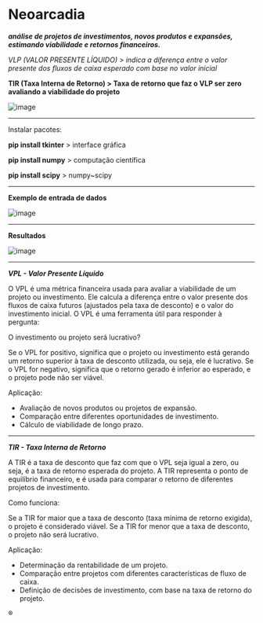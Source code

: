 # Neoarcadia


***análise de projetos de investimentos, novos produtos e expansões, estimando viabilidade e retornos financeiros.***

*VLP (VALOR PRESENTE LÍQUIDO) > indica a diferença entre o valor presente dos fluxos de caixa esperado com base no valor inicial*

****TIR (Taxa Interna de Retorno) > Taxa de retorno que faz o VLP ser zero avaliando a viabilidade do projeto****


![image](https://github.com/user-attachments/assets/5a11b21b-6ada-4c58-8556-d0d57c1eeaea)


----------------------------------------------------------------------------

Instalar pacotes:

**pip install tkinter** > interface gráfica

**pip install numpy** > computação científica

**pip install scipy** > numpy~scipy

----------------------------------------------------------------------------


**Exemplo de entrada de dados**

![image](https://github.com/user-attachments/assets/a6f29bd7-213d-450f-a300-83d45403bef1)


----------------------------------------------------------------------------


**Resultados**

![image](https://github.com/user-attachments/assets/4a45d64f-c2b4-419d-b842-16f4c4990304)

----------------------------------------------------------------------------

***VPL - Valor Presente Líquido***


O VPL é uma métrica financeira usada para avaliar a viabilidade de um projeto ou investimento. Ele calcula a diferença entre o valor presente dos fluxos de caixa futuros (ajustados pela taxa de desconto) e o valor do investimento inicial. O VPL é uma ferramenta útil para responder à pergunta:

O investimento ou projeto será lucrativo?

Se o VPL for positivo, significa que o projeto ou investimento está gerando um retorno superior à taxa de desconto utilizada, ou seja, ele é lucrativo.
Se o VPL for negativo, significa que o retorno gerado é inferior ao esperado, e o projeto pode não ser viável.


Aplicação:

- Avaliação de novos produtos ou projetos de expansão.
- Comparação entre diferentes oportunidades de investimento.
- Cálculo de viabilidade de longo prazo.


----------------------------------------------------------------------------


***TIR - Taxa Interna de Retorno***


A TIR é a taxa de desconto que faz com que o VPL seja igual a zero, ou seja, é a taxa de retorno esperada do projeto. A TIR representa o ponto de equilíbrio financeiro, e é usada para comparar o retorno de diferentes projetos de investimento.


Como funciona:

Se a TIR for maior que a taxa de desconto (taxa mínima de retorno exigida), o projeto é considerado viável.
Se a TIR for menor que a taxa de desconto, o projeto não será lucrativo.


Aplicação:

- Determinação da rentabilidade de um projeto.
- Comparação entre projetos com diferentes características de fluxo de caixa.
- Definição de decisões de investimento, com base na taxa de retorno do projeto.


®
